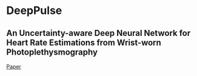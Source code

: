 # DeepPulse
## An Uncertainty-aware Deep Neural Network for Heart Rate Estimations from Wrist-worn Photoplethysmography

[Paper](https://ieeexplore.ieee.org/document/9871813)


